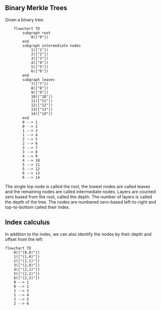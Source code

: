 ## Binary Merkle Trees

Given a binary tree:

```mermaid
    flowchart TD
        subgraph root
            0(["0"])
        end
        subgraph intermediate nodes
            1(["1"])
            2(["2"])
            3(["3"])
            4(["4"])
            5(["5"])
            6(["6"])
        end
        subgraph leaves
            7(["7"])
            8(["8"])
            9(["9"])
            10(["10"])
            11(["11"])
            12(["12"])
            13(["13"])
            14(["14"])
        end
        0 --> 1
        0 --> 2
        1 --> 3
        1 --> 4
        2 --> 5
        2 --> 6
        3 --> 7
        3 --> 8
        4 --> 9
        4 --> 10
        5 --> 11
        5 --> 12
        6 --> 13
        6 --> 14
```

The single top node is called the root, the lowest nodes are called leaves and the remaining nodes are called intermediate nodes. Layers are counted zero based from the root, called the depth. The number of layers is called the depth of the tree. The nodes are numbered zero-based left-to-right and top-to-bottom called their index.

## Index calculus

In addition to the index, we can also identify the nodes by their depth and offset from the left:

```mermaid
flowchart TD
    0(["(0,0)"])
    1(["(1,0)"])
    2(["(1,1)"])
    3(["(2,0)"])
    4(["(2,1)"])
    5(["(2,2)"])
    6(["(2,3)"])
    0 --> 1
    0 --> 2
    1 --> 3
    1 --> 4
    2 --> 5
    2 --> 6
```
